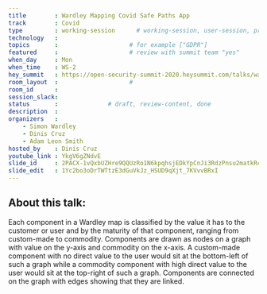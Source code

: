 ```yaml
---
title        : Wardley Mapping Covid Safe Paths App
track        : Covid
type         : working-session      # working-session, user-session, product-session
technology   :
topics       :                    # for example ["GDPR"]
featured     :                    # review with summit team "yes"
when_day     : Mon
when_time    : WS-2
hey_summit   : https://open-security-summit-2020.heysummit.com/talks/wardley-mapping-covid-safe-paths-app/
room_layout  :                    #
room_id      : 
session_slack: 
status       :              # draft, review-content, done
description  : 
organizers   :
    - Simon Wardley
    - Dinis Cruz
    - Adam Leon Smith
hosted_by    : Dinis Cruz
youtube_link : YkgV6gZNdvE
slide_id     : 2PACX-1vQxbUZHre9QQUzRo1N6kpqhsjEDkYpCnJi3RdzPnsu2matkRcwzX_NLD89DZRP2CkiaZGx3E0pcxMbZ
slide_edit   : 1Yc2bo3oDrTWTtzE3dGuVkJz_HSUD9qXjt_7KVvvBRxI
---
```


## About this talk: 
Each component in a Wardley map is classified by the value it has to the customer or user and by the maturity of that component, ranging from custom-made to commodity. Components are drawn as nodes on a graph with value on the y-axis and commodity on the x-axis. A custom-made component with no direct value to the user would sit at the bottom-left of such a graph while a commodity component with high direct value to the user would sit at the top-right of such a graph. Components are connected on the graph with edges showing that they are linked. 

